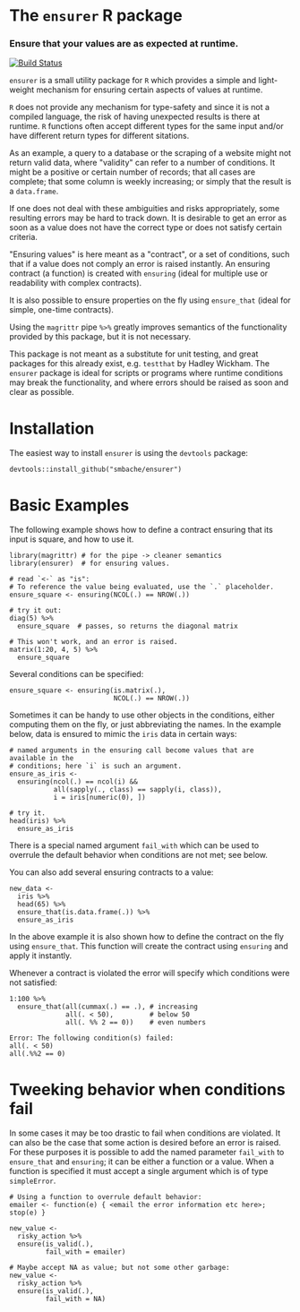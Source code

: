 The `ensurer` R package
=======================

### Ensure that your values are as expected at runtime.

[![Build Status](https://travis-ci.org/smbache/ensurer.png?branch=master)](https://travis-ci.org/smbache/ensurer)

`ensurer` is a small utility package for `R` which provides a simple 
and light-weight mechanism for ensuring certain aspects of values at runtime.

`R` does not provide any mechanism for type-safety and since it is not
a compiled language, the risk of having unexpected results is there at 
runtime. `R` functions often accept different types for the same input and/or 
have different return types for different sitations.
 
As an example, a query to a database or the scraping of a website might 
not return valid data, where "validity" can refer to a number of conditions.
It might be a positive or certain number of records; that all cases are complete;
that some column is weekly increasing; or simply that the result is a 
`data.frame`.

If one does not deal with these ambiguities and risks appropriately,
some resulting errors may be hard to track down. It is desirable to 
get an error as soon as a value does not have the correct type or 
does not satisfy certain criteria.
 
"Ensuring values" is here meant as a "contract", or a set of conditions,
such that if a value does not comply an error is raised instantly. 
An ensuring contract (a function) is created with `ensuring` (ideal for 
multiple use or readability with complex contracts). 
 
It is also possible to ensure properties on the fly using `ensure_that`
(ideal for simple, one-time contracts).

Using the `magrittr` pipe `%>%` greatly improves semantics of the
functionality provided by this package, but it is not necessary.

This package is not meant as a substitute for unit testing, and great
packages for this already exist, e.g. `testthat` by Hadley Wickham.
The `ensurer` package is ideal for scripts or programs where runtime
conditions may break the functionality, and where errors should be
raised as soon and clear as possible.

# Installation

The easiest way to install `ensurer` is using the `devtools` package:

    devtools::install_github("smbache/ensurer")


# Basic Examples

The following example shows how to define a contract ensuring that its input
is square, and how to use it.

    library(magrittr) # for the pipe -> cleaner semantics
    library(ensurer)  # for ensuring values.

    # read `<-` as "is":
    # To reference the value being evaluated, use the `.` placeholder.
    ensure_square <- ensuring(NCOL(.) == NROW(.))

	# try it out:
	diag(5) %>%
      ensure_square  # passes, so returns the diagonal matrix

    # This won't work, and an error is raised.
    matrix(1:20, 4, 5) %>% 
      ensure_square

Several conditions can be specified:

    ensure_square <- ensuring(is.matrix(.), 
                              NCOL(.) == NROW(.))

Sometimes it can be handy to use other objects in the conditions, either computing them 
on the fly, or just abbreviating the names. In the example below, data is ensured to 
mimic the `iris` data in certain ways:

    # named arguments in the ensuring call become values that are available in the
    # conditions; here `i` is such an argument. 
    ensure_as_iris <- 
      ensuring(ncol(.) == ncol(i) && 
               all(sapply(., class) == sapply(i, class)), 
               i = iris[numeric(0), ])
	
	# try it.
    head(iris) %>%
      ensure_as_iris

There is a special named argument `fail_with` which can be used to overrule the default
behavior when conditions are not met; see below.

You can also add several ensuring contracts to a value:

    new_data <-
      iris %>% 
      head(65) %>%
      ensure_that(is.data.frame(.)) %>%
      ensure_as_iris

In the above example it is also shown how to define the contract on the fly using `ensure_that`.
This function will create the contract using `ensuring` and apply it instantly.

Whenever a contract is violated the error will specify which conditions were not satisfied:

    1:100 %>% 
      ensure_that(all(cummax(.) == .), # increasing
                  all(. < 50),         # below 50
                  all(. %% 2 == 0))    # even numbers

    Error: The following condition(s) failed:
	all(. < 50)
	all(.%%2 == 0) 

# Tweeking behavior when conditions fail

In some cases it may be too drastic to fail when conditions are violated. It can also 
be the case that some action is desired before an error is raised.
For these purposes it is possible to add the named parameter `fail_with` to `ensure_that` and
`ensuring`; it can be either a function or a value. When a function is specified it must 
accept a single argument which is of type `simpleError`.

    # Using a function to overrule default behavior:
    emailer <- function(e) { <email the error information etc here>; stop(e) }
	
	new_value <-
      risky_action %>%
      ensure(is_valid(.),  
             fail_with = emailer)

    # Maybe accept NA as value; but not some other garbage:
    new_value <-
      risky_action %>%
      ensure(is_valid(.),  
             fail_with = NA)
